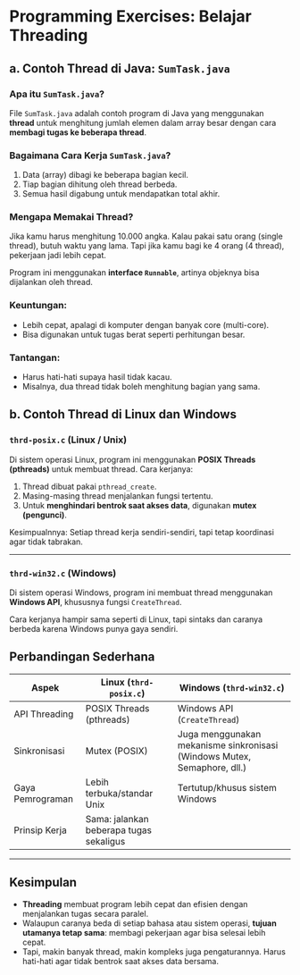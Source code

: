 # Programming Exercises: Belajar Threading

## a. Contoh Thread di Java: `SumTask.java`

### Apa itu `SumTask.java`?

File `SumTask.java` adalah contoh program di Java yang menggunakan **thread** untuk menghitung jumlah elemen dalam array besar dengan cara **membagi tugas ke beberapa thread**.

### Bagaimana Cara Kerja `SumTask.java`?

1. Data (array) dibagi ke beberapa bagian kecil.
2. Tiap bagian dihitung oleh thread berbeda.
3. Semua hasil digabung untuk mendapatkan total akhir.

### Mengapa Memakai Thread?

Jika kamu harus menghitung 10.000 angka. Kalau pakai satu orang (single thread), butuh waktu yang lama. Tapi jika kamu bagi ke 4 orang (4 thread), pekerjaan jadi lebih cepat.

Program ini menggunakan **interface `Runnable`**, artinya objeknya bisa dijalankan oleh thread.

### Keuntungan:
- Lebih cepat, apalagi di komputer dengan banyak core (multi-core).
- Bisa digunakan untuk tugas berat seperti perhitungan besar.

### Tantangan:
- Harus hati-hati supaya hasil tidak kacau.
- Misalnya, dua thread tidak boleh menghitung bagian yang sama.

## b. Contoh Thread di Linux dan Windows

### `thrd-posix.c` (Linux / Unix)

Di sistem operasi Linux, program ini menggunakan **POSIX Threads (pthreads)** untuk membuat thread. Cara kerjanya:

1. Thread dibuat pakai `pthread_create`.
2. Masing-masing thread menjalankan fungsi tertentu.
3. Untuk **menghindari bentrok saat akses data**, digunakan **mutex (pengunci)**.

Kesimpualnnya: Setiap thread kerja sendiri-sendiri, tapi tetap koordinasi agar tidak tabrakan.

---

### `thrd-win32.c` (Windows)

Di sistem operasi Windows, program ini membuat thread menggunakan **Windows API**, khususnya fungsi `CreateThread`.

Cara kerjanya hampir sama seperti di Linux, tapi sintaks dan caranya berbeda karena Windows punya gaya sendiri.

## Perbandingan Sederhana

| Aspek               | Linux (`thrd-posix.c`)         | Windows (`thrd-win32.c`)        |
|---------------------|---------------------------------|----------------------------------|
| API Threading       | POSIX Threads (pthreads)        | Windows API (`CreateThread`)     |
| Sinkronisasi        | Mutex (POSIX)                   | Juga menggunakan mekanisme sinkronisasi (Windows Mutex, Semaphore, dll.) |
| Gaya Pemrograman    | Lebih terbuka/standar Unix      | Tertutup/khusus sistem Windows   |
| Prinsip Kerja       | Sama: jalankan beberapa tugas sekaligus |

---

## Kesimpulan

- **Threading** membuat program lebih cepat dan efisien dengan menjalankan tugas secara paralel.
- Walaupun caranya beda di setiap bahasa atau sistem operasi, **tujuan utamanya tetap sama**: membagi pekerjaan agar bisa selesai lebih cepat.
- Tapi, makin banyak thread, makin kompleks juga pengaturannya. Harus hati-hati agar tidak bentrok saat akses data bersama.

